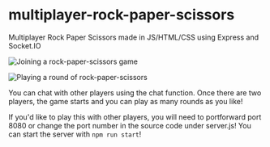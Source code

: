 # multiplayer-rock-paper-scissors
 Multiplayer Rock Paper Scissors made in JS/HTML/CSS using Express and Socket.IO

![Joining a rock-paper-scissors game](https://i.imgur.com/rZUpLgo.png)

![Playing a round of rock-paper-scissors](https://i.imgur.com/jPcVzhJ.png)

You can chat with other players using the chat function.
Once there are two players, the game starts and you can play as many rounds as you like!

If you'd like to play this with other players, you will need to portforward port 8080 or change the port number in the source code under server.js!
You can start the server with `npm run start`!
